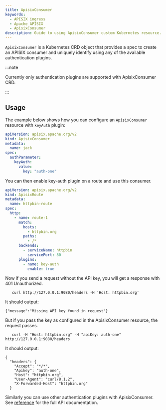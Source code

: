 ```yaml
---
title: ApisixConsumer
keywords:
  - APISIX ingress
  - Apache APISIX
  - ApisixConsumer
description: Guide to using ApisixConsumer custom Kubernetes resource.
---
```


<!--
#
# Licensed to the Apache Software Foundation (ASF) under one or more
# contributor license agreements.  See the NOTICE file distributed with
# this work for additional information regarding copyright ownership.
# The ASF licenses this file to You under the Apache License, Version 2.0
# (the "License"); you may not use this file except in compliance with
# the License.  You may obtain a copy of the License at
#
#     http://www.apache.org/licenses/LICENSE-2.0
#
# Unless required by applicable law or agreed to in writing, software
# distributed under the License is distributed on an "AS IS" BASIS,
# WITHOUT WARRANTIES OR CONDITIONS OF ANY KIND, either express or implied.
# See the License for the specific language governing permissions and
# limitations under the License.
#
-->

`ApisixConsumer` is a Kubernetes CRD object that provides a spec to create an APISIX consumer and uniquely identify using any of the available authentication plugins.

:::note

Currently only authentication plugins are supported with ApisixConsumer CRD.

:::

## Usage

The example below shows how you can configure an `ApisixConsumer` resource with `keyAuth` plugin:

```yaml
apiVersion: apisix.apache.org/v2
kind: ApisixConsumer
metadata:
  name: jack
spec:
  authParameter:
    keyAuth:
      value:
        key: "auth-one"
```

You can then enable key-auth plugin on a route and use this consumer.

```yaml
apiVersion: apisix.apache.org/v2
kind: ApisixRoute
metadata:
  name: httpbin-route
spec:
  http:
    - name: route-1
      match:
        hosts:
          - httpbin.org
        paths:
          - /*
      backends:
        - serviceName: httpbin
          servicePort: 80
      plugins:
        - name: key-auth
          enable: true
```

Now if you send a request without the API key, you will get a response with 401 Unauthorized.

```shell
   curl http://127.0.0.1:9080/headers -H 'Host: httpbin.org'
```

It should output:

```shell
{"message":"Missing API key found in request"}
```

But if you pass the key as configured in the ApisixConsumer resource, the request passes.

```shell
   curl -H "Host: httpbin.org" -H "apiKey: auth-one" http://127.0.0.1:9080/headers
```

It should output:

```shell
{
  "headers": {
    "Accept": "*/*", 
    "Apikey": "auth-one", 
    "Host": "httpbin.org", 
    "User-Agent": "curl/8.1.2", 
    "X-Forwarded-Host": "httpbin.org"
  }
```

Similarly you can  use other authentication plugins with ApisixConsumer. See [reference](../references/apisix_consumer_v2.md) for the full API documentation.

